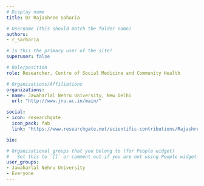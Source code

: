 ```yaml
---
# Display name
title: Dr Rajashree Saharia

# Username (this should match the folder name)
authors:
- r_sarharia

# Is this the primary user of the site?
superuser: false

# Role/position
role: Researcher, Centre of Social Medicine and Community Health

# Organizations/Affiliations
organizations:
- name: Jawaharlal Nehru University, New Delhi
  url: "http://www.jnu.ac.in/main/"

social:
- icon: researchgate
  icon_pack: fab
  link: "https://www.researchgate.net/scientific-contributions/Rajashree-Saharia-2132282441"

bio: 

# Organizational groups that you belong to (for People widget)
#   Set this to `[]` or comment out if you are not using People widget.
user_groups:
- Jawaharlal Nehru University
- Everyone
---
```

